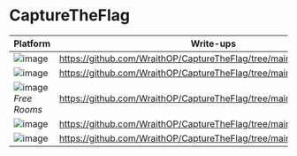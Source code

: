# CaptureTheFlag


Platform | Write-ups 
--|--
![image](https://user-images.githubusercontent.com/68326057/116827774-6d3d5400-abb8-11eb-9db4-ae84f15e5099.png) | https://github.com/WraithOP/CaptureTheFlag/tree/main/TryHackMe
![image](https://user-images.githubusercontent.com/68326057/116827750-5139b280-abb8-11eb-80d7-1b2a1d4be157.png) | https://github.com/WraithOP/CaptureTheFlag/tree/main/HackTheBox
![image](https://user-images.githubusercontent.com/68326057/117096700-81837b80-ad87-11eb-915a-ee4305f8eab3.png)*Free Rooms* | https://github.com/WraithOP/CaptureTheFlag/tree/main/OCSP%20Play
![image](https://user-images.githubusercontent.com/68326057/118137598-02471500-b423-11eb-8624-985cfc7ff2dc.png) | https://github.com/WraithOP/CaptureTheFlag/tree/main/ESET%20pentest
![image](https://user-images.githubusercontent.com/68326057/129109024-6412b9b6-2ab8-49bb-af40-010d00da9e9b.png) | https://github.com/WraithOP/CaptureTheFlag/tree/main/PortSwigger
